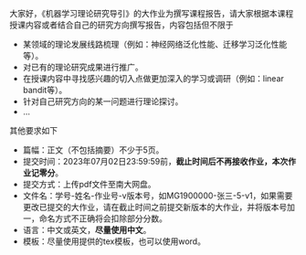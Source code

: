 大家好，《机器学习理论研究导引》的大作业为撰写课程报告，请大家根据本课程授课内容或者结合自己的研究方向撰写报告，内容包括但不限于

- 某领域的理论发展线路梳理（例如：神经网络泛化性能、迁移学习泛化性能等）。
- 对已有的理论研究成果进行推广。
- 在授课内容中寻找感兴趣的切入点做更加深入的学习或调研（例如：linear bandit等）。
- 针对自己研究方向的某一问题进行理论探讨。
- ...


其他要求如下

- 篇幅：正文（不包括摘要）不少于5页。
- 提交时间：2023年07月02日23:59:59前，**截止时间后不再接收作业，本次作业记零分**。
- 提交方式：上传pdf文件至南大网盘。
- 文件名：学号-姓名-作业号-v版本号，如MG1900000-张三-5-v1，如果需要更改已提交的大作业，请在截止时间之前提交新版本的大作业，并将版本号加一，命名方式不正确将会扣除部分分数。
- 语言：中文或英文，**尽量使用中文**。
- 模板：尽量使用提供的tex模板，也可以使用word。

